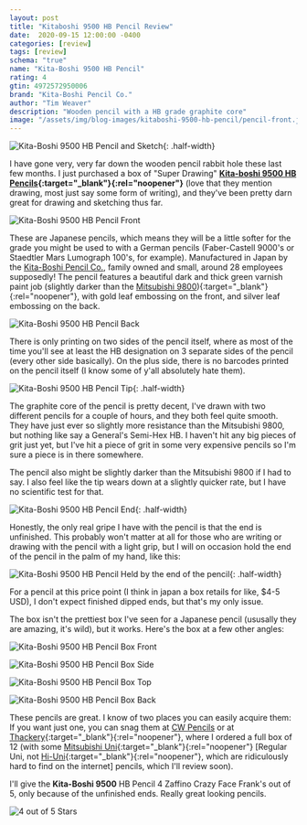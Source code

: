 ```yaml
---
layout: post
title: "Kitaboshi 9500 HB Pencil Review"
date:  2020-09-15 12:00:00 -0400
categories: [review]
tags: [review]
schema: "true"
name: "Kita-Boshi 9500 HB Pencil"
rating: 4
gtin: 4972572950006
brand: "Kita-Boshi Pencil Co."
author: "Tim Weaver"
description: "Wooden pencil with a HB grade graphite core"
image: "/assets/img/blog-images/kitaboshi-9500-hb-pencil/pencil-front.jpg"
---
```


![Kita-Boshi 9500 HB Pencil and Sketch](/assets/img/blog-images/kitaboshi-9500-hb-pencil/sketch-with-kitaboshi-9500.jpg){: .half-width}

I have gone very, very far down the wooden pencil rabbit hole these last few months. I just purchased a box of "Super Drawing" **[Kita-boshi 9500 HB Pencils](http://www.kitaboshi.co.jp/home/#post-64){:target="_blank"}{:rel="noopener"}** (love that they mention drawing, most just say some form of writing), and they've been pretty darn great for drawing and sketching thus far.

<!--more-->

![Kita-Boshi 9500 HB Pencil Front](/assets/img/blog-images/kitaboshi-9500-hb-pencil/pencil-front.jpg)

These are Japanese pencils, which means they will be a little softer for the grade you might be used to with a German pencils (Faber-Castell 9000's or Staedtler Mars Lumograph 100's, for example). Manufactured in Japan by the [Kita-Boshi Pencil Co.](http://www.kitaboshi.co.jp/company/), family owned and small, around 28 employees supposedly! The pencil features a beautiful dark and thick green varnish paint job (slightly darker than the [Mitsubishi 9800](https://www.mpuni.co.jp/products/pencils/black/office/general/9800.html)){:target="_blank"}{:rel="noopener"}, with gold leaf embossing on the front, and silver leaf embossing on the back.  

![Kita-Boshi 9500 HB Pencil Back](/assets/img/blog-images/kitaboshi-9500-hb-pencil/pencil-back.jpg)

There is only printing on two sides of the pencil itself, where as most of the time you'll see at least the HB designation on 3 separate sides of the pencil (every other side basically). On the plus side, there is no barcodes printed on the pencil itself (I know some of y'all absolutely hate them).

![Kita-Boshi 9500 HB Pencil Tip](/assets/img/blog-images/kitaboshi-9500-hb-pencil/pencil-tip.jpg){: .half-width}

The graphite core of the pencil is pretty decent, I've drawn with two different pencils for a couple of hours, and they both feel quite smooth.  They have just ever so slightly more resistance than the Mitsubishi 9800, but nothing like say a General's Semi-Hex HB.  I haven't hit any big pieces of grit just yet, but I've hit a piece of grit in some very expensive pencils so I'm sure a piece is in there somewhere.

The pencil also might be slightly darker than the Mitsubishi 9800 if I had to say.  I also feel like the tip wears down at a slightly quicker rate, but I have no scientific test for that.

![Kita-Boshi 9500 HB Pencil End](/assets/img/blog-images/kitaboshi-9500-hb-pencil/pencil-end.jpg){: .half-width}

Honestly, the only real gripe I have with the pencil is that the end is unfinished.  This probably won't matter at all for those who are writing or drawing with the pencil with a light grip, but I will on occasion hold the end of the pencil in the palm of my hand, like this:

![Kita-Boshi 9500 HB Pencil Held by the end of the pencil](/assets/img/blog-images/kitaboshi-9500-hb-pencil/pencil-grip.jpg){: .half-width}

For a pencil at this price point (I think in japan a box retails for like, $4-5 USD), I don't expect finished dipped ends, but that's my only issue.  

The box isn't the prettiest box I've seen for a Japanese pencil (ususally they are amazing, it's wild), but it works. Here's the box at a few other angles:

![Kita-Boshi 9500 HB Pencil Box Front](/assets/img/blog-images/kitaboshi-9500-hb-pencil/box-front.jpg)

![Kita-Boshi 9500 HB Pencil Box Side](/assets/img/blog-images/kitaboshi-9500-hb-pencil/box-side.jpg)

![Kita-Boshi 9500 HB Pencil Box Top](/assets/img/blog-images/kitaboshi-9500-hb-pencil/box-top.jpg)

![Kita-Boshi 9500 HB Pencil Box Back](/assets/img/blog-images/kitaboshi-9500-hb-pencil/box-back.jpg)

These pencils are great.  I know of two places you can easily acquire them:  If you want just one, you can snag them at [CW Pencils](https://cwpencils.com/collections/kitaboshi/products/super-drawing-9500-pencil-hb) or at [Thackery](https://www.thethackery.com/default/kitaboshi-9500-drawing-and-retouching-pencil-hb-made-in-japan-pack-of-12.html){:target="_blank"}{:rel="noopener"}, where I ordered a full box of 12 (with some [Mitsubishi Uni](https://www.mpuni.co.jp/products/pencils/black/uni_series/uni.html){:target="_blank"}{:rel="noopener"} [Regular Uni, not [Hi-Uni](https://www.mpuni.co.jp/products/pencils/black/uni_series/hi_uni.html){:target="_blank"}{:rel="noopener"}, which are ridiculously hard to find on the internet] pencils, which I'll review soon).

I'll give the **Kita-Boshi 9500** HB Pencil 4 Zaffino Crazy Face Frank's out of 5, only because of the unfinished ends.  Really great looking pencils.

![4 out of 5 Stars](/assets/img/blog-images/zaffino-scale-4-star.jpg)
